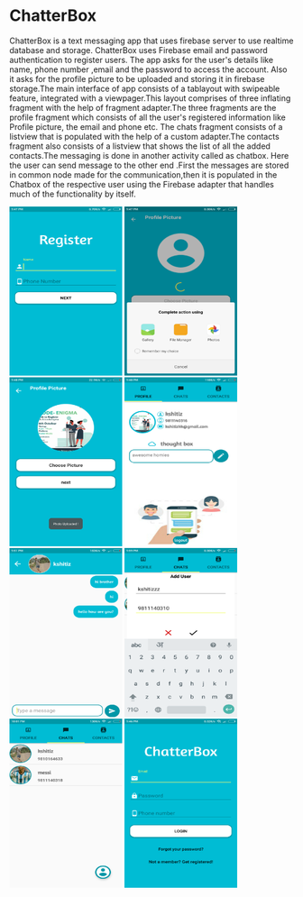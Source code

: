 # ChatterBox
ChatterBox is a text messaging app that uses firebase server to use realtime database and storage.
ChatterBox uses Firebase email and password authentication to register users. The app asks for the user's
details like name, phone number ,email and the password to access the account. Also it asks for the 
profile picture to be uploaded and storing it in firebase storage.The main interface of app consists of 
a tablayout with swipeable feature, integrated with a viewpager.This layout comprises of three inflating
fragment with the help of fragment adapter.The three fragments are the profile fragment which consists of 
all the user's registered information like Profile picture, the email and phone etc. The chats fragment
consists of a listview that is populated with the help of a custom adapter.The contacts fragment also consists
of a listview that shows the list of all the added contacts.The messaging is done in another activity called as 
chatbox. Here the user can send message to the other end .First the messages are stored in common node made for the 
communication,then it is populated in the Chatbox of the respective user using the Firebase adapter that handles much 
of the functionality by itself.

<img src="https://github.com/kshitiz-kumar/ChatterBox/blob/master/1.png" alt="alt text" width="200" height="300">
<img src="https://github.com/kshitiz-kumar/ChatterBox/blob/master/2.png" alt="alt text" width="200" height="300">
<img src="https://github.com/kshitiz-kumar/ChatterBox/blob/master/3.png" alt="alt text" width="200" height="300">
<img src="https://github.com/kshitiz-kumar/ChatterBox/blob/master/4.png" alt="alt text" width="200" height="300">
<img src="https://github.com/kshitiz-kumar/ChatterBox/blob/master/5.png" alt="alt text" width="200" height="300">
<img src="https://github.com/kshitiz-kumar/ChatterBox/blob/master/6.png" alt="alt text" width="200" height="300">
<img src="https://github.com/kshitiz-kumar/ChatterBox/blob/master/7.png" alt="alt text" width="200" height="300">
<img src="https://github.com/kshitiz-kumar/ChatterBox/blob/master/Login.png" alt="alt text" width="200" height="300">
